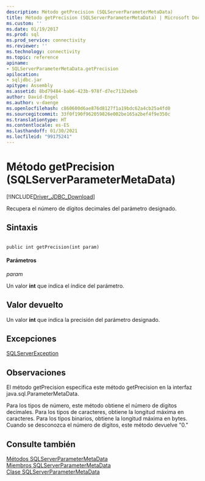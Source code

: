 ```yaml
---
description: Método getPrecision (SQLServerParameterMetaData)
title: Método getPrecision (SQLServerParameterMetaData) | Microsoft Docs
ms.custom: ''
ms.date: 01/19/2017
ms.prod: sql
ms.prod_service: connectivity
ms.reviewer: ''
ms.technology: connectivity
ms.topic: reference
apiname:
- SQLServerParameterMetaData.getPrecision
apilocation:
- sqljdbc.jar
apitype: Assembly
ms.assetid: 8bd79484-bab6-423b-978f-d7ec7132ebeb
author: David-Engel
ms.author: v-daenge
ms.openlocfilehash: c860600d6ae876d8127f1a19bdc62a4cb25a4fd0
ms.sourcegitcommit: 33f0f190f962059826e002be165a2bef4f9e350c
ms.translationtype: HT
ms.contentlocale: es-ES
ms.lasthandoff: 01/30/2021
ms.locfileid: "99175241"
---
```

# <a name="getprecision-method-sqlserverparametermetadata"></a>Método getPrecision (SQLServerParameterMetaData)
[!INCLUDE[Driver_JDBC_Download](../../../includes/driver_jdbc_download.md)]

  Recupera el número de dígitos decimales del parámetro designado.  
  
## <a name="syntax"></a>Sintaxis  
  
```  
  
public int getPrecision(int param)  
```  
  
#### <a name="parameters"></a>Parámetros  
 *param*  
  
 Un valor **int** que indica el índice del parámetro.  
  
## <a name="return-value"></a>Valor devuelto  
 Un valor **int** que indica la precisión del parámetro designado.  
  
## <a name="exceptions"></a>Excepciones  
 [SQLServerException](../../../connect/jdbc/reference/sqlserverexception-class.md)  
  
## <a name="remarks"></a>Observaciones  
 El método getPrecision especifica este método getPrecision en la interfaz java.sql.ParameterMetaData.  
  
 Para los tipos de número, este método obtiene el número de dígitos decimales. Para los tipos de caracteres, obtiene la longitud máxima en caracteres. Para los tipos binarios, obtiene la longitud máxima en bytes. Cuando se desconozca el número de dígitos, este método devuelve "0."  
  
## <a name="see-also"></a>Consulte también  
 [Métodos SQLServerParameterMetaData](../../../connect/jdbc/reference/sqlserverparametermetadata-methods.md)   
 [Miembros SQLServerParameterMetaData](../../../connect/jdbc/reference/sqlserverparametermetadata-members.md)   
 [Clase SQLServerParameterMetaData](../../../connect/jdbc/reference/sqlserverparametermetadata-class.md)  
  
  
